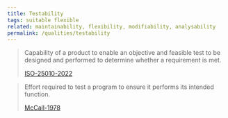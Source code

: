 ```yaml
---
title: Testability
tags: suitable flexible
related: maintainability, flexibility, modifiability, analysability
permalink: /qualities/testability
---
```


>Capability of a product to enable an objective and feasible test to be designed and performed to determine whether a requirement is met.
>
>[ISO-25010-2022](/references/#iso-25010-2022)

> Effort required to test a program to ensure it performs its intended function.
> 
> [McCall-1978](/references/#mccall)
